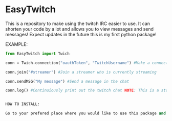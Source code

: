 # EasyTwitch
This is a repository to make using the twitch IRC easier to use. It can shorten your code by a lot and allows you to view messages and send messages! Expect updates in the future this is my first python package!

EXAMPLE:

```py
from EasyTwitch import Twich

conn = Twich.connection("oauthToken", "TwitchUsername") #Make a connection to twitch go to https://twitchapps.com/tmi/ to get an oauth token

conn.join("#streamer") #Join a streamer who is currently streaming

conn.sendMSG("My message") #Send a message in the chat

conn.log() #Continuiously print out the twitch chat NOTE: This is a stopping function so BEWARE```


HOW TO INSTALL:

Go to your prefered place where you would like to use this package and clone the master directory into it. After doing that you should have a file that is your prefered program directory and inside the file there will be a file called EasyTwitch. Now all you need to do is follow the example!!

